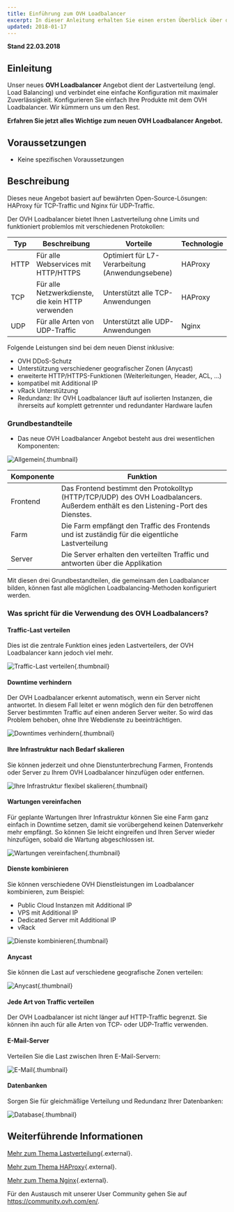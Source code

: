 ```yaml
---
title: Einführung zum OVH Loadbalancer 
excerpt: In dieser Anleitung erhalten Sie einen ersten Überblick über die neue OVH Loadbalancer Lösung 
updated: 2018-01-17
---
```


**Stand 22.03.2018**

## Einleitung

Unser neues **OVH Loadbalancer** Angebot dient der Lastverteilung (engl. Load Balancing) und verbindet eine einfache Konfiguration mit maximaler Zuverlässigkeit. Konfigurieren Sie einfach Ihre Produkte mit dem OVH Loadbalancer. Wir kümmern uns um den Rest.

**Erfahren Sie jetzt alles Wichtige zum neuen OVH Loadbalancer Angebot.**

## Voraussetzungen

- Keine spezifischen Voraussetzungen


## Beschreibung

 
Dieses neue Angebot basiert auf bewährten Open-Source-Lösungen: HAProxy für TCP-Traffic und Nginx für UDP-Traffic.

Der OVH Loadbalancer bietet Ihnen Lastverteilung ohne Limits und funktioniert problemlos mit verschiedenen Protokollen: 

|Typ|Beschreibung|Vorteile|Technologie| 
|---|---|---|---| 
|HTTP|Für alle Webservices mit HTTP/HTTPS|Optimiert für L7-Verarbeitung (Anwendungsebene)|HAProxy| 
|TCP|Für alle Netzwerkdienste, die kein HTTP verwenden|Unterstützt alle TCP-Anwendungen|HAProxy| 
|UDP|Für alle Arten von UDP-Traffic|Unterstützt alle UDP-Anwendungen|Nginx|

Folgende Leistungen sind bei dem neuen Dienst inklusive:

 - OVH DDoS-Schutz
 - Unterstützung verschiedener geografischer Zonen (Anycast)
 - erweiterte HTTP/HTTPS-Funktionen (Weiterleitungen, Header, ACL, …)
 - kompatibel mit Additional IP
 - vRack Unterstützung
 - Redundanz: Ihr OVH Loadbalancer läuft auf isolierten Instanzen, die ihrerseits auf komplett getrennter und redundanter Hardware laufen

### Grundbestandteile

- Das neue OVH Loadbalancer Angebot besteht aus drei wesentlichen Komponenten:

![Allgemein](images/diag_gen.png){.thumbnail}

|Komponente|Funktion| 
|---|---| 
|Frontend|Das Frontend bestimmt den Protokolltyp (HTTP/TCP/UDP) des OVH Loadbalancers. Außerdem enthält es den Listening-Port des Dienstes.| 
|Farm|Die Farm empfängt den Traffic des Frontends und ist zuständig für die eigentliche Lastverteilung| 
|Server|Die Server erhalten den verteilten Traffic und antworten über die Applikation|

Mit diesen drei Grundbestandteilen, die gemeinsam den Loadbalancer bilden, können fast alle möglichen Loadbalancing-Methoden konfiguriert werden.


### Was spricht für die Verwendung des OVH Loadbalancers?

#### Traffic-Last verteilen

Dies ist die zentrale Funktion eines jeden Lastverteilers, der OVH Loadbalancer kann jedoch viel mehr.

![Traffic-Last verteilen](images/distribute_load.png){.thumbnail}

#### Downtime verhindern

Der OVH Loadbalancer erkennt automatisch, wenn ein Server nicht antwortet. In diesem Fall leitet er wenn möglich den für den betroffenen Server bestimmten Traffic auf einen anderen Server weiter. So wird das Problem behoben, ohne Ihre Webdienste zu beeinträchtigen.

![Downtimes verhindern](images/eliminate_downtimes.png){.thumbnail}

#### Ihre Infrastruktur nach Bedarf skalieren

Sie können jederzeit und ohne Dienstunterbrechung Farmen, Frontends oder Server zu Ihrem OVH Loadbalancer hinzufügen oder entfernen.

![Ihre Infrastruktur flexibel skalieren](images/facilitate_maintenance.png){.thumbnail}


#### Wartungen vereinfachen

Für geplante Wartungen Ihrer Infrastruktur können Sie eine Farm ganz einfach in Downtime setzen, damit sie vorübergehend keinen Datenverkehr mehr empfängt. So können Sie leicht eingreifen und Ihren Server wieder hinzufügen, sobald die Wartung abgeschlossen ist.

![Wartungen vereinfachen](images/scale_easily.png){.thumbnail}


#### Dienste kombinieren

Sie können verschiedene OVH Dienstleistungen im Loadbalancer kombinieren, zum Beispiel:

- Public Cloud Instanzen mit Additional IP
- VPS mit Additional IP
- Dedicated Server mit Additional IP
- vRack

![Dienste kombinieren](images/mix_and_match.png){.thumbnail}

#### Anycast

Sie können die Last auf verschiedene geografische Zonen verteilen:

![Anycast](images/anycast.png){.thumbnail}


#### Jede Art von Traffic verteilen

Der OVH Loadbalancer ist nicht länger auf HTTP-Traffic begrenzt. Sie können ihn auch für alle Arten von TCP- oder UDP-Traffic verwenden.


#### E-Mail-Server

Verteilen Sie die Last zwischen Ihren E-Mail-Servern:

![E-Mail](images/mail.png){.thumbnail}


#### Datenbanken

Sorgen Sie für gleichmäßige Verteilung und Redundanz Ihrer Datenbanken:

![Database](images/database.png){.thumbnail}


## Weiterführende Informationen

[Mehr zum Thema Lastverteilung](http://ovh.to/PhFmeK8){.external}.

[Mehr zum Thema HAProxy](http://www.haproxy.org/#desc){.external}.

[Mehr zum Thema Nginx](https://de.wikipedia.org/wiki/Nginx){.external}.

Für den Austausch mit unserer User Community gehen Sie auf <https://community.ovh.com/en/>.